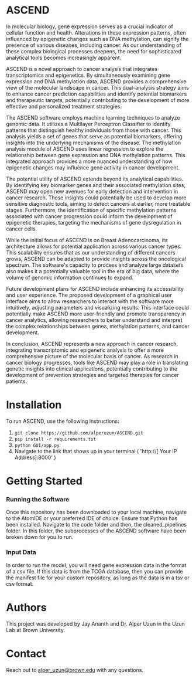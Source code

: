 # ASCEND

In molecular biology, gene expression serves as a crucial indicator of cellular function and health. Alterations in these expression patterns, often influenced by epigenetic changes such as DNA methylation, can signify the presence of various diseases, including cancer. As our understanding of these complex biological processes deepens, the need for sophisticated analytical tools becomes increasingly apparent.

ASCEND is a novel approach to cancer analysis that integrates transcriptomics and epigenetics. By simultaneously examining gene expression and DNA methylation data, ASCEND provides a comprehensive view of the molecular landscape in cancer. This dual-analysis strategy aims to enhance cancer prediction capabilities and identify potential biomarkers and therapeutic targets, potentially contributing to the development of more effective and personalized treatment strategies.

The ASCEND software employs machine learning techniques to analyze genomic data. It utilizes a Multilayer Perceptron Classifier to identify patterns that distinguish healthy individuals from those with cancer. This analysis yields a set of genes that serve as potential biomarkers, offering insights into the underlying mechanisms of the disease. The methylation analysis module of ASCEND uses linear regression to explore the relationship between gene expression and DNA methylation patterns. This integrated approach provides a more nuanced understanding of how epigenetic changes may influence gene activity in cancer development.

The potential utility of ASCEND extends beyond its analytical capabilities. By identifying key biomarker genes and their associated methylation sites, ASCEND may open new avenues for early detection and intervention in cancer research. These insights could potentially be used to develop more sensitive diagnostic tools, aiming to detect cancers at earlier, more treatable stages. Furthermore, the identification of specific methylation patterns associated with cancer progression could inform the development of epigenetic therapies, targeting the mechanisms of gene dysregulation in cancer cells.

While the initial focus of ASCEND is on Breast Adenocarcinoma, its architecture allows for potential application across various cancer types. This scalability ensures that as our understanding of different cancers grows, ASCEND can be adapted to provide insights across the oncological spectrum. The software's capacity to process and analyze large datasets also makes it a potentially valuable tool in the era of big data, where the volume of genomic information continues to expand.

Future development plans for ASCEND include enhancing its accessibility and user experience. The proposed development of a graphical user interface aims to allow researchers to interact with the software more intuitively, adjusting parameters and visualizing results. This interface could potentially make ASCEND more user-friendly and promote transparency in cancer analytics, allowing researchers to better understand and interpret the complex relationships between genes, methylation patterns, and cancer development.

In conclusion, ASCEND represents a new approach in cancer research, integrating transcriptomic and epigenetic analysis to offer a more comprehensive picture of the molecular basis of cancer. As research in cancer biology progresses, tools like ASCEND may play a role in translating genetic insights into clinical applications, potentially contributing to the development of prevention strategies and targeted therapies for cancer patients.


# Installation
To run ASCEND, use the following instructions:
1. `git clone https://github.com/alperuzun/ASCEND.git`
2. `pip install -r requirements.txt`
3. `python GUI/app.py`
4. Navigate to the link that shows up in your terminal ( 'http://[ Your IP Address]:8000' )

# Getting Started
### Running the Software
Once this repository has been downloaded to your local machine, navigate to the AtomIDE or your preferred IDE of choice. Ensure that Python has been installed. Navigate to the code folder and then, the cleaned_pipelines folder. In this folder, the subprocesses of the ASCEND software have been broken down for you to run.

### Input Data
In order to run the model, you will need gene expression data in the format of a csv file. If this data is from the TCGA database, then you can provide the manifest file for your custom repository, as long as the data is in a tsv or csv format.


# Authors
This project was developed by Jay Ananth and Dr. Alper Uzun in the Uzun Lab at Brown University.


# Contact
Reach out to alper_uzun@brown.edu with any questions.
